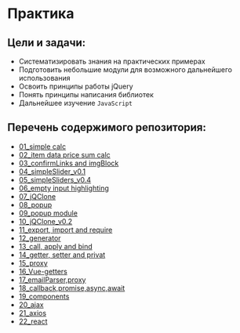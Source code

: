 # Практика

Цели и задачи:
-
- Систематизировать знания на практических примерах
- Подготовить небольшие модули для возможного дальнейшего использования
- Освоить принципы работы jQuery
- Понять принципы написания библиотек
- Дальнейшее изучение `JavaScript`


Перечень содержимого репозитория:
-
* [01_simple calc](https://github.com/SetMiller/some_small_modules/tree/master/Modules/01_simple%20calc)
* [02_item data price sum calc](https://github.com/SetMiller/some_small_modules/tree/master/Modules/02_item%20data%20price%20sum%20calc)
* [03_confirmLinks and imgBlock](https://github.com/SetMiller/some_small_modules/tree/master/Modules/03_confirmLinks%20and%20imgBlock)
* [04_simpleSlider_v0.1](https://github.com/SetMiller/some_small_modules/tree/master/Modules/04_simpleSlider_v0.1)
* [05_simpleSliders_v0.4](https://github.com/SetMiller/some_small_modules/tree/master/Modules/05_simpleSliders_v0.4)
* [06_empty input highlighting](https://github.com/SetMiller/programming-practice/tree/master/Modules/06_empty%20input%20highlighting)
* [07_jQClone](https://github.com/SetMiller/programming-practice/tree/master/Modules/07_jQClone)
* [08_popup](https://github.com/SetMiller/programming-practice/tree/master/Modules/08_popup)
* [09_popup module](https://github.com/SetMiller/programming-practice/tree/master/Modules/09_popup%20module)
* [10_jQClone_v0.2](https://github.com/SetMiller/programming-practice/tree/master/Modules/10_jQClone_v0.2)
* [11_export, import and require](https://github.com/SetMiller/programming-practice/tree/master/Modules/11_export%2C%20import%20and%20require)
* [12_generator](https://github.com/SetMiller/programming-practice/tree/master/Modules/12_generator)
* [13_call, apply and bind](https://github.com/SetMiller/programming-practice/tree/master/Modules/13_call%2C%20apply%20and%20bind)
* [14_getter, setter and privat](https://github.com/SetMiller/programming-practice/tree/master/Modules/14_getter%2C%20setter%20and%20privat)
* [15_proxy](https://github.com/SetMiller/programming-practice/tree/master/Modules/15_proxy)
* [16_Vue-getters](https://github.com/SetMiller/programming-practice/tree/master/Modules/16_Vue-getters)
* [17_emailParser,proxy](https://github.com/SetMiller/programming-practice/tree/master/Modules/17_emailParser%2Cproxy)
* [18_callback,promise,async,await](https://github.com/SetMiller/programming-practice/tree/master/Modules/18_callback%2Cpromise%2Casync%2Cawait)
* [19_components](https://github.com/SetMiller/programming-practice/tree/master/Modules/19_components)
* [20_ajax](https://github.com/SetMiller/programming-practice/tree/master/Modules/20_ajax)
* [21_axios](https://github.com/SetMiller/programming-practice/tree/master/Modules/21_axios)
* [22_react](https://github.com/SetMiller/programming-practice/tree/master/Modules/22_react)


